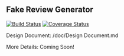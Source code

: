 ## Fake Review Generator
[![Build Status](https://travis-ci.org/amitabhnag/FakeReviewGenerator.svg?branch=master)](https://travis-ci.org/amitabhnag/FakeReviewGenerator)
[![Coverage Status](https://coveralls.io/repos/github/amitabhnag/FakeReviewGenerator/badge.svg?branch=master)](https://coveralls.io/github/amitabhnag/FakeReviewGenerator?branch=master)

Design Document: /doc/Design Document.md

More Details: Coming Soon!
